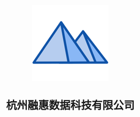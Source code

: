<p align="center">
<img src="./logo.svg" height="200">
</p>

<h1 align="center">
杭州融惠数据科技有限公司
</h1>
